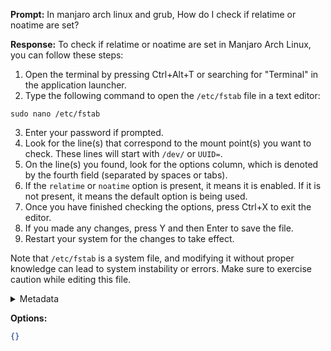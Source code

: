 **Prompt:**
In manjaro arch linux and grub, How do I check if relatime or noatime are set?

**Response:**
To check if relatime or noatime are set in Manjaro Arch Linux, you can follow these steps:

1. Open the terminal by pressing Ctrl+Alt+T or searching for "Terminal" in the application launcher.
2. Type the following command to open the `/etc/fstab` file in a text editor:
```
sudo nano /etc/fstab
```
3. Enter your password if prompted.
4. Look for the line(s) that correspond to the mount point(s) you want to check. These lines will start with `/dev/` or `UUID=`.
5. On the line(s) you found, look for the options column, which is denoted by the fourth field (separated by spaces or tabs).
6. If the `relatime` or `noatime` option is present, it means it is enabled. If it is not present, it means the default option is being used.
7. Once you have finished checking the options, press Ctrl+X to exit the editor.
8. If you made any changes, press Y and then Enter to save the file.
9. Restart your system for the changes to take effect.

Note that `/etc/fstab` is a system file, and modifying it without proper knowledge can lead to system instability or errors. Make sure to exercise caution while editing this file.

<details><summary>Metadata</summary>

- Duration: 11170 ms
- Datetime: 2023-09-03T09:20:56.662331
- Model: gpt-3.5-turbo-0613

</details>

**Options:**
```json
{}
```

